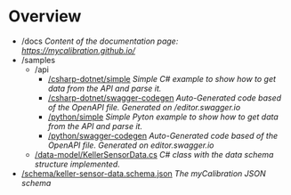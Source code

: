 # Overview

- /docs  *Content of the documentation page: https://mycalibration.github.io/*
- /samples
  - /api
    - [/csharp-dotnet/simple](https://github.com/mycalibration/mycalibration.github.io/tree/main/samples/api/csharp-dotnet/simple) *Simple C# example to show how to get data from the API and parse it.*
    - [/csharp-dotnet/swagger-codegen](https://github.com/mycalibration/mycalibration.github.io/tree/main/samples/api/csharp-dotnet/swagger-codegen)  *Auto-Generated code based of the OpenAPI file. Generated on /editor.swagger.io*  
    - [/python/simple](https://github.com/mycalibration/mycalibration.github.io/blob/main/samples/api/python/simple/get-data.py)  *Simple Pyton example to show how to get data from the API and parse it.* 
    - [/python/swagger-codegen](https://github.com/mycalibration/mycalibration.github.io/tree/main/samples/api/python/swagger-codegen)    *Auto-Generated code based of the OpenAPI file. Generated on editor.swagger.io*  
  - [/data-model/KellerSensorData.cs](https://github.com/mycalibration/mycalibration.github.io/blob/main/samples/data-model/KellerSensorData.cs)  *C# class with the data schema structure implemented.*  
- [/schema/keller-sensor-data.schema.json](https://github.com/mycalibration/mycalibration.github.io/blob/main/schema/keller-sensor-data.schema.json)  *The myCalibration JSON schema*  
